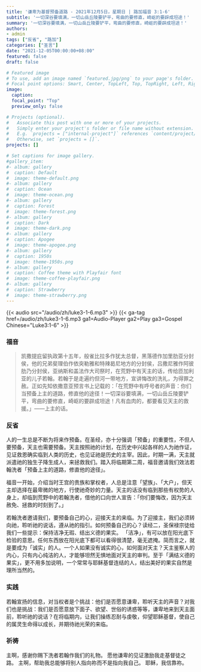 ```yaml
---
title: '谦卑为基督预备道路 - 2021年12月5日，星期日 | 路加福音 3:1-6'
subtitle: '一切深谷要填满，一切山岳丘陵要铲平，弯曲的要修直，崎岖的要辟成坦途！'
summary: '一切深谷要填满，一切山岳丘陵要铲平，弯曲的要修直，崎岖的要辟成坦途！'
authors:
- admin
tags: ["反省", "路加"]
categories: ["圣言"]
date: "2021-12-05T00:00:00+08:00"
featured: false
draft: false

# Featured image
# To use, add an image named `featured.jpg/png` to your page's folder.
# Focal point options: Smart, Center, TopLeft, Top, TopRight, Left, Right, BottomLeft, Bottom, BottomRight
image:
  caption:
  focal_point: "Top"
  preview_only: false

# Projects (optional).
#   Associate this post with one or more of your projects.
#   Simply enter your project's folder or file name without extension.
#   E.g. `projects = ["internal-project"]` references `content/project/deep-learning/index.md`.
#   Otherwise, set `projects = []`.
projects: []

# Set captions for image gallery.
#gallery_item:
#- album: gallery
#  caption: Default
#  image: theme-default.png
#- album: gallery
#  caption: Ocean
#  image: theme-ocean.png
#- album: gallery
#  caption: Forest
#  image: theme-forest.png
#- album: gallery
#  caption: Dark
#  image: theme-dark.png
#- album: gallery
#  caption: Apogee
#  image: theme-apogee.png
#- album: gallery
#  caption: 1950s
#  image: theme-1950s.png
#- album: gallery
#  caption: Coffee theme with Playfair font
#  image: theme-coffee-playfair.png
#- album: gallery
#  caption: Strawberry
#  image: theme-strawberry.png
---
```


{{< audio src="/audio/zh/luke3-1-6.mp3" >}}
{{< ga-tag href=/audio/zh/luke3-1-6.mp3 ga1=Audio-Player ga2=Play ga3=Gospel Chinese="Luke3:1-6" >}}

### 福音
> 凯撒提庇留执政第十五年，般雀比拉多作犹太总督，黑落德作加里肋亚分封侯，他的兄弟斐理伯作依突勒雅和特辣曷尼地方的分封侯，吕撒尼雅作阿彼肋乃分封侯，亚纳斯和盖法作大司祭时，在荒野中有天主的话，传给匝加利亚的儿子若翰。若翰于是走遍约但河一带地方，宣讲悔改的洗礼，为得罪之赦。正如先知依撒意亚预言书上记载的：「在荒野中有呼号者的声音：你们当预备上主的道路，修直他的途径！一切深谷要填满，一切山岳丘陵要铲平，弯曲的要修直，崎岖的要辟成坦途！凡有血肉的，都要看见天主的救援。」——上主的话。

### 反省
人的一生总是不断为将来作预备。在圣经，亦十分强调「预备」的重要性，不但人要预备，天主也需要预备。天主按照祂的计划，在历史中兴起各样的人为祂作证，见证救恩确实临到人类的历史，也见证祂是历史的主宰。因此，时期一满，天主就派遣祂的独生子降生成人，来拯救我们。踏入将临期第二周，福音邀请我们效法若翰洗者「预备上主的道路，修直他的途径」。

福音一开始，介绍当时王宫的贵族和掌权者，人总是注意「望族」、「大户」，但天主却选择在最卑微的地方，行使祂奇妙的力量。天主的话没有临到那些有权势的人身上，却临到荒野中的若翰洗者，借他的口向世人宣告：「你们要悔改，因为天主赦免、拯救的时刻到了。」

若翰洗者邀请我们，要预备自己的心，迎接天主的来临。为了迎接主，我们必须转向祂，聆听祂的说话，遵从祂的指引。如何预备自己的心？读经二，圣保禄宗徒给我们一些提示：保持洁净无瑕、结出义德的果实。 「洁净」，有可以放在阳光底下检验的意思。任何东西放在阳光底下都可以看得很清楚，毫无遮掩。简而言之，就是要成为「诚实」的人。一个人如果没有诚实的心，如何面对天主？天主鉴察人的内心，只有内心纯洁的人，才能够坦然无惧地面对天主的审判。至于「满结义德的果实」，更不用多加说明，一个常常与耶稣基督连结的人，结出美好的果实自然是理所当然的。

### 实践
若翰宣扬的信息，对当权者是个挑战：他们是否愿意谦卑，聆听天主的声音？对我们也是挑战：我们是否愿意放下面子、欲望、世俗的诱惑等等，谦卑地来到天主面前，聆听祂的说话？在将临期内，让我们操练忍耐与虔敬，仰望耶稣基督，使自己的属灵生命得以成长，并期待祂光荣的来临。

### 祈祷
主啊，感谢你赐下洗者若翰作我们的礼物。 愿他谦卑的见证激励我走基督徒之路。 主啊，帮助我总能够将别人指向祢而不是指向我自己。 耶稣，我信靠祢。
